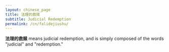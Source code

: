 ```yaml
---
layout: chinese_page
title: 法理的救赎
subtitle: Judicial Redemption
permalink: /cn/falidejiushu/
---
```


**法理的救赎** means judicial redemption, and is simply composed of the words "judicial" and "redemption."
